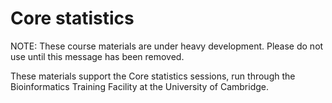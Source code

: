 # Core statistics

NOTE: These course materials are under heavy development. Please do not use until this message has been removed.

These materials support the Core statistics sessions, run through the Bioinformatics Training Facility at the University of Cambridge.
